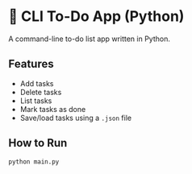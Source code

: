 # 📝 CLI To-Do App (Python)

A command-line to-do list app written in Python.

## Features
- Add tasks
- Delete tasks
- List tasks
- Mark tasks as done
- Save/load tasks using a `.json` file

## How to Run
```bash
python main.py